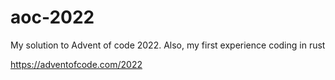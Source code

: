 # aoc-2022
My solution to Advent of code 2022.
Also, my first experience coding in rust

https://adventofcode.com/2022